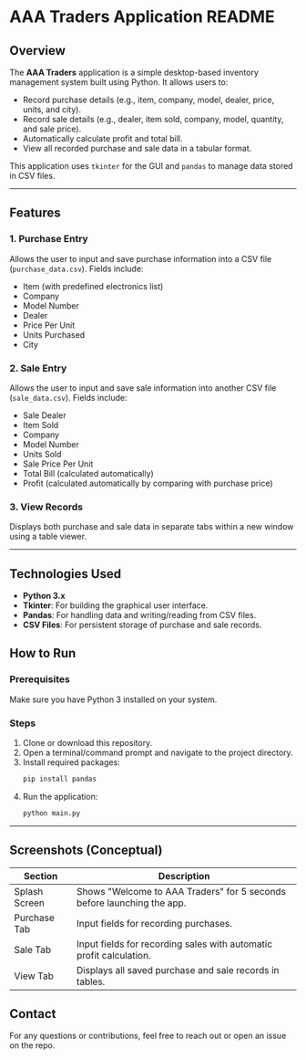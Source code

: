 # AAA Traders Application README

## Overview
The **AAA Traders** application is a simple desktop-based inventory management system built using Python. It allows users to:

- Record purchase details (e.g., item, company, model, dealer, price, units, and city).
- Record sale details (e.g., dealer, item sold, company, model, quantity, and sale price).
- Automatically calculate profit and total bill.
- View all recorded purchase and sale data in a tabular format.

This application uses `tkinter` for the GUI and `pandas` to manage data stored in CSV files.

---

## Features

### 1. **Purchase Entry**
Allows the user to input and save purchase information into a CSV file (`purchase_data.csv`). Fields include:
- Item (with predefined electronics list)
- Company
- Model Number
- Dealer
- Price Per Unit
- Units Purchased
- City

### 2. **Sale Entry**
Allows the user to input and save sale information into another CSV file (`sale_data.csv`). Fields include:
- Sale Dealer
- Item Sold
- Company
- Model Number
- Units Sold
- Sale Price Per Unit
- Total Bill (calculated automatically)
- Profit (calculated automatically by comparing with purchase price)

### 3. **View Records**
Displays both purchase and sale data in separate tabs within a new window using a table viewer.

---

## Technologies Used

- **Python 3.x**
- **Tkinter**: For building the graphical user interface.
- **Pandas**: For handling data and writing/reading from CSV files.
- **CSV Files**: For persistent storage of purchase and sale records.


## How to Run

### Prerequisites
Make sure you have Python 3 installed on your system.

### Steps
1. Clone or download this repository.
2. Open a terminal/command prompt and navigate to the project directory.
3. Install required packages:
   ```bash
   pip install pandas
   ```
4. Run the application:
   ```bash
   python main.py
   ```

---

## Screenshots (Conceptual)

| Section         | Description |
|----------------|-------------|
| Splash Screen  | Shows "Welcome to AAA Traders" for 5 seconds before launching the app. |
| Purchase Tab   | Input fields for recording purchases. |
| Sale Tab       | Input fields for recording sales with automatic profit calculation. |
| View Tab       | Displays all saved purchase and sale records in tables. |



## Contact
For any questions or contributions, feel free to reach out or open an issue on the repo.
